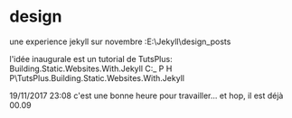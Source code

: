 # design
une experience jekyll sur novembre :E:\Jekyll\design\_posts

l'idée inaugurale est un tutorial de TutsPlus:
Building.Static.Websites.With.Jekyll
C:\_ P H P\TutsPlus.Building.Static.Websites.With.Jekyll

19/11/2017 23:08 c'est une bonne heure pour travailler...
et hop, il est déjà 00.09
